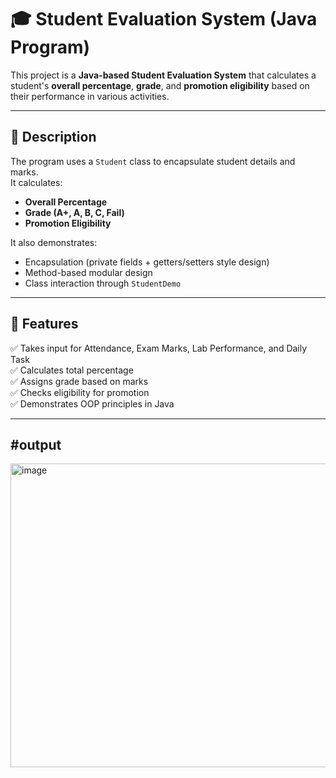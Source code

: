 # 🎓 Student Evaluation System (Java Program)

This project is a **Java-based Student Evaluation System** that calculates a student's **overall percentage**, **grade**, and **promotion eligibility** based on their performance in various activities.

---

## 📘 Description
The program uses a `Student` class to encapsulate student details and marks.  
It calculates:
- **Overall Percentage**
- **Grade (A+, A, B, C, Fail)**
- **Promotion Eligibility**

It also demonstrates:
- Encapsulation (private fields + getters/setters style design)
- Method-based modular design
- Class interaction through `StudentDemo`

---

## 🧩 Features
✅ Takes input for Attendance, Exam Marks, Lab Performance, and Daily Task  
✅ Calculates total percentage  
✅ Assigns grade based on marks  
✅ Checks eligibility for promotion  
✅ Demonstrates OOP principles in Java  

---------------
#output
----------------
<img width="1376" height="486" alt="image" src="https://github.com/user-attachments/assets/2c2651fc-bb0f-46dc-9d34-e5c4aa8aba8a" />
